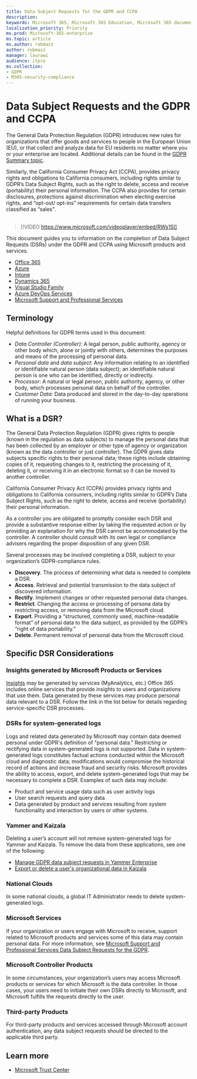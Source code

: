 ```yaml
---
title: Data Subject Requests for the GDPR and CCPA
description:
keywords: Microsoft 365, Microsoft 365 Education, Microsoft 365 documentation, GDPR, CCPA
localization_priority: Priority
ms.prod: Microsoft-365-enterprise
ms.topic: article
ms.author: robmazz
author: robmazz
manager: laurawi
audience: itpro
ms.collection: 
- GDPR
- M365-security-compliance
---
```


# Data Subject Requests and the GDPR and CCPA

The General Data Protection Regulation (GDPR) introduces new rules for organizations that offer goods and services to people in the European Union (EU), or that collect and analyze data for EU residents no matter where you or your enterprise are located. Additional details can be found in the [GDPR Summary topic](gdpr.md).

Similarly, the California Consumer Privacy Act (CCPA), provides privacy rights and obligations to California consumers, including rights similar to GDPR’s Data Subject Rights, such as the right to delete, access and receive (portability) their personal information.  The CCPA also provides for certain disclosures, protections against discrimination when electing exercise rights, and “opt-out/ opt-ins” requirements for certain data transfers classified as “sales".  <br><br>

> [!VIDEO https://www.microsoft.com/videoplayer/embed/RWs1SI] 

This document guides you to information on the completion of Data Subject Requests (DSRs) under the GDPR and CCPA using Microsoft products and services.

- [Office 365](gdpr-dsr-Office365.md)
- [Azure](gdpr-dsr-Azure.md)
- [Intune](gdpr-dsr-Intune.md)
- [Dynamics 365](gdpr-dsr-Dynamics365.md)
- [Visual Studio Family](gdpr-dsr-visual-studio-family.md)
- [Azure DevOps Services](gdpr-dsr-vsts.md)
- [Microsoft Support and Professional Services](gdpr-dsr-prof-services.md)

## Terminology

Helpful definitions for GDPR terms used in this document:

- *Data Controller (Controller)*: A legal person, public authority, agency or other body which, alone or jointly with others, determines the purposes and means of the processing of personal data.  
- *Personal data* and *data subject*: Any information relating to an identified or identifiable natural person (data subject); an identifiable natural person is one who can be identified, directly or indirectly.  
- *Processor*: A natural or legal person, public authority, agency, or other body, which processes personal data on behalf of the controller.  
- *Customer Data*: Data produced and stored in the day-to-day operations of running your business.

## What is a DSR?

The General Data Protection Regulation (GDPR) gives rights to people (known in the regulation as data subjects) to manage the personal data that has been collected by an employer or other type of agency or organization (known as the data controller or just controller). The GDPR gives data subjects specific rights to their personal data; these rights include obtaining copies of it, requesting changes to it, restricting the processing of it, deleting it, or receiving it in an electronic format so it can be moved to another controller.

California Consumer Privacy Act (CCPA) provides privacy rights and obligations to California consumers, including rights similar to GDPR’s Data Subject Rights, such as the right to delete, access and receive (portability) their personal information.  

As a controller you are obligated to promptly consider each DSR and provide a substantive response either by taking the requested action or by providing an explanation for why the DSR cannot be accommodated by the controller. A controller should consult with its own legal or compliance advisers regarding the proper disposition of any given DSR.

Several processes may be involved completing a DSR, subject to your organization’s GDPR-compliance rules.
  
- **Discovery**. The process of determining what data is needed to complete a DSR.
- **Access**. Retrieval and potential transmission to the data subject of discovered information.
- **Rectify**. Implement changes or other requested personal data changes.
- **Restrict**. Changing the access or processing of persona data by restricting access, or removing data from the Microsoft cloud.
- **Export**. Providing a “structured, commonly used, machine-readable format” of personal data to the data subject, as provided by the GDPR’s “right of data portability.”
- **Delete**. Permanent removal of personal data from the Microsoft cloud.

## Specific DSR Considerations

### Insights generated by Microsoft Products or Services

[Insights](https://docs.microsoft.com/microsoft-365/compliance/gdpr-dsr-office365#part-2-responding-to-dsrs-with-respect-to-insights-generated-by-office-365) may be generated by services (MyAnalytics, etc.) Office 365 includes online services that provide insights to users and organizations that use them. Data generated by these services may produce personal data relevant to a DSR. Follow the link in the list below for details regarding service-specific DSR processes.  

### DSRs for system-generated logs

Logs and related data generated by Microsoft may contain data deemed personal under GDPR's definition of "personal data." Restricting or rectifying data in system-generated logs is not supported. Data in system-generated logs constitutes factual actions conducted within the Microsoft cloud and diagnostic data; modifications would compromise the historical record of actions and increase fraud and security risks. Microsoft provides the ability to access, export, and delete system-generated logs that may be necessary to complete a DSR. Examples of such data may include:  

- Product and service usage data such as user activity logs
- User search requests and query data
- Data generated by product and services resulting from system functionality and interaction by users or other systems.  

### Yammer and Kaizala

Deleting a user’s account will not remove system-generated logs for Yammer and Kaizala. To remove the data from these applications, see one of the following:

- [Manage GDPR data subject requests in Yammer Enterprise](https://docs.microsoft.com/yammer/manage-security-and-compliance/gdpr-requests-in-yammer-enterprise)
- [Export or delete a user's organizational data in Kaizala](https://docs.microsoft.com/office365/kaizala/export-or-delete-a-user-s-data)

### National Clouds

In some national clouds, a global IT Administrator needs to delete system-generated logs.

### Microsoft Services

If your organization or users engage with Microsoft to receive,  support related to Microsoft products and services some of this data may contain personal data. For more information, see [Microsoft Support and Professional Services Data Subject Requests for the GDPR](gdpr-dsr-prof-services.md).

### Microsoft Controller Products

In some circumstances, your organization’s users may access Microsoft products or services for which Microsoft is the data controller. In those cases, your users need to initiate their own DSRs directly to Microsoft, and Microsoft fulfills the requests directly to the user.

### Third-party Products

For third-party products and services accessed through Microsoft account authentication, any data subject requests should be directed to the applicable third party.

## Learn more

- [Microsoft Trust Center](https://www.microsoft.com/TrustCenter/Privacy/gdpr/default.aspx)
